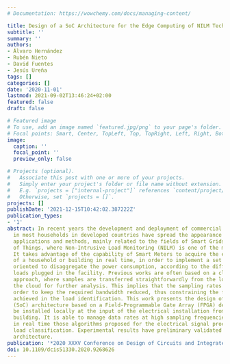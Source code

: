 ```yaml
---
# Documentation: https://wowchemy.com/docs/managing-content/

title: Design of a SoC Architecture for the Edge Computing of NILM Techniques
subtitle: ''
summary: ''
authors:
- Álvaro Hernández
- Rubén Nieto
- David Fuentes
- Jesús Ureña
tags: []
categories: []
date: '2020-11-01'
lastmod: 2021-09-02T13:46:24+02:00
featured: false
draft: false

# Featured image
# To use, add an image named `featured.jpg/png` to your page's folder.
# Focal points: Smart, Center, TopLeft, Top, TopRight, Left, Right, BottomLeft, Bottom, BottomRight.
image:
  caption: ''
  focal_point: ''
  preview_only: false

# Projects (optional).
#   Associate this post with one or more of your projects.
#   Simply enter your project's folder or file name without extension.
#   E.g. `projects = ["internal-project"]` references `content/project/deep-learning/index.md`.
#   Otherwise, set `projects = []`.
projects: []
publishDate: '2021-12-15T10:42:02.387222Z'
publication_types:
- '1'
abstract: In recent years the development and deployment of commercial Smart Meters
  in most households in developed countries have spread the appearance of certain
  applications and methods, mainly related to the fields of Smart Grids and Internet
  of Things, where Non-Intrusive Load Monitoring (NILM) is one of the most well-known.
  It takes advantage of the capability of Smart Meters to acquire the electrical signals
  of a household or building in real time, in order to implement a set of techniques
  oriented to disaggregate the power consumption, according to the different electrical
  loads plugged in the facility. Previous works are often based on a cloud-computing
  approach, where samples are transferred straightforwardly from the local meter to
  the cloud for further analysis. This implies that the sampling rates are low in
  order to keep the required bandwidth reduced, thus constraining the final performance
  achieved in the load identification. This work presents the design of a System-on-Chip
  (SoC) architecture based on a Field-Programmable Gate Array (FPGA) device that can
  be installed locally at the input of the electrical installation from a house or
  building. It is able to manage data rates at high sampling frequencies and to implement
  in real time those algorithms proposed for the electrical signal processing and
  load classification. Experimental results have preliminary validated the proposed
  architecture.
publication: '*2020 XXXV Conference on Design of Circuits and Integrated Systems (DCIS)*'
doi: 10.1109/dcis51330.2020.9268626
---
```

